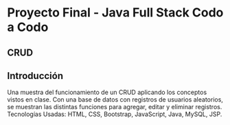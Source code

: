 # Proyecto Final - Java Full Stack Codo a Codo

## CRUD

## Introducción

Una muestra del funcionamiento de un CRUD aplicando los conceptos vistos en clase.
Con una base de datos con registros de usuarios aleatorios, se muestran las distintas funciones para agregar, editar y eliminar registros.
Tecnologías Usadas: HTML, CSS, Bootstrap, JavaScript, Java, MySQL, JSP.


